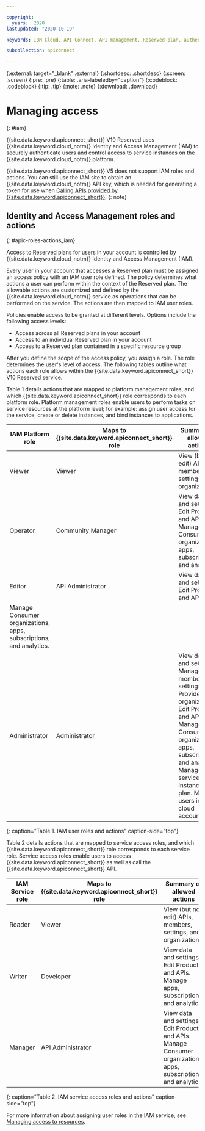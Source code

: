 ```yaml
---

copyright:
  years:  2020
lastupdated: "2020-10-19"

keywords: IBM Cloud, API Connect, API management, Reserved plan, authentication, IAM, access management, service ID, API key, user roles, user actions

subcollection: apiconnect

---
```


{:external: target="_blank" .external} 
{:shortdesc: .shortdesc}
{:screen: .screen}
{:pre: .pre}
{:table: .aria-labeledby="caption"}
{:codeblock: .codeblock}
{:tip: .tip}
{:note: .note}
{:download: .download}

# Managing access
{: #iam}

{{site.data.keyword.apiconnect_short}} V10 Reserved uses {{site.data.keyword.cloud_notm}} Identity and Access Management (IAM) to securely authenticate users and control access to service instances on the {{site.data.keyword.cloud_notm}} platform.

{{site.data.keyword.apiconnect_short}} V5 does not support IAM roles and actions. You can still use the IAM site to obtain an {{site.data.keyword.cloud_notm}} API key, which is needed for generating a token for use when [Calling APIs provided by {{site.data.keyword.apiconnect_short}}](/docs/apiconnect?topic=apiconnect-call-apic-apis).
{: note}


## Identity and Access Management roles and actions
{: #apic-roles-actions_iam}

Access to Reserved plans for users in your account is controlled by {{site.data.keyword.cloud_notm}} Identity and Access Management (IAM). 

Every user in your account that accesses a Reserved plan must be assigned an access policy with an IAM user role defined. The policy determines what actions a user can perform within the context of the Reserved plan. The allowable actions are customized and defined by the {{site.data.keyword.cloud_notm}} service as operations that can be performed on the service. The actions are then mapped to IAM user roles.

Policies enable access to be granted at different levels. Options include the following access levels: 

* Access across all Reserved plans in your account
* Access to an individual Reserved plan in your account
* Access to a Reserved plan contained in a specific resource group

After you define the scope of the access policy, you assign a role. The role determines the user's level of access. The following tables outline what actions each role allows within the {{site.data.keyword.apiconnect_short}} V10 Reserved service.

Table 1 details actions that are mapped to platform management roles, and which {{site.data.keyword.apiconnect_short}} role corresponds to each platform role. Platform management roles enable users to perform tasks on service resources at the platform level; for example: assign user access for the service, create or delete instances, and bind instances to applications.

| IAM Platform role            | Maps to {{site.data.keyword.apiconnect_short}} role | Summary of allowed actions |
| ---------------------------- | ------------------------ | ----------------------------------------------------------------------------------- |
| Viewer                       | Viewer                   | View (but not edit) APIs, members, settings, and organizations. |
| Operator                     | Community Manager        | View data and settings. Edit Products and APIs. Manage Consumer organizations, apps, subscriptions, and analytics. |
| Editor                       | API Administrator        | View data and settings. Edit Products and APIs.
Manage Consumer organizations, apps, subscriptions, and analytics. |
| Administrator                | Administrator            |  View data and settings. Manage members, settings, and Provider organizations. Edit Products and APIs. Manage Consumer organizations, apps, subscriptions, and analytics. Manage the service instance and plan. Manage users in the cloud account. |
{: caption="Table 1. IAM user roles and actions" caption-side="top"}


Table 2 details actions that are mapped to service access roles, and which {{site.data.keyword.apiconnect_short}} role corresponds to each service role. Service access roles enable users to access {{site.data.keyword.apiconnect_short}} as well as call the {{site.data.keyword.apiconnect_short}} API.

| IAM Service role        | Maps to {{site.data.keyword.apiconnect_short}} role | Summary of allowed actions | 
| ----------------------- | ------------------------ | --------------------------------------------------------------- |
| Reader                  | Viewer                   | View (but not edit) APIs, members, settings, and organizations. |
| Writer                  | Developer                | View data and settings. Edit Products and APIs. Manage apps, subscriptions, and analytics. | 
| Manager                 | API Administrator        | View data and settings. Edit Products and APIs. Manage Consumer organizations, apps, subscriptions, and analytics. | 
{: caption="Table 2. IAM service access roles and actions" caption-side="top"}

For more information about assigning user roles in the IAM service, see [Managing access to resources](/docs/account?topic=iam-iammanidaccser#iammanidaccser).
